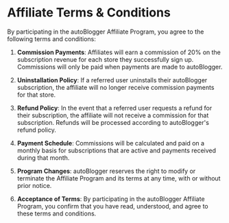 # Affiliate Terms & Conditions

By participating in the autoBlogger Affiliate Program, you agree to the following terms and conditions:

1. **Commission Payments**: Affiliates will earn a commission of 20% on the subscription revenue for each store they successfully sign up. Commissions will only be paid when payments are made to autoBlogger.

2. **Uninstallation Policy**: If a referred user uninstalls their autoBlogger subscription, the affiliate will no longer receive commission payments for that store.

3. **Refund Policy**: In the event that a referred user requests a refund for their subscription, the affiliate will not receive a commission for that subscription. Refunds will be processed according to autoBlogger's refund policy.

4. **Payment Schedule**: Commissions will be calculated and paid on a monthly basis for subscriptions that are active and payments received during that month.

5. **Program Changes**: autoBlogger reserves the right to modify or terminate the Affiliate Program and its terms at any time, with or without prior notice.

6. **Acceptance of Terms**: By participating in the autoBlogger Affiliate Program, you confirm that you have read, understood, and agree to these terms and conditions.
